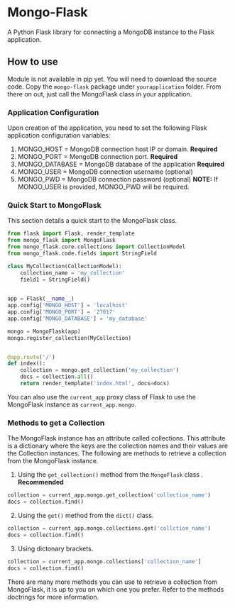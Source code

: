 # Mongo-Flask
A Python Flask library for connecting a MongoDB instance to the Flask application.

## How to use
Module is not available in pip yet. You will need to download the source code. Copy the `mongo-flask` package 
under `yourapplication` folder. From there on out, just call the MongoFlask class in your application.

### Application Configuration
Upon creation of the application, you need to set the following Flask application configuration variables:
1. MONGO_HOST = MongoDB connection host IP or domain. **Required**
2. MONGO_PORT = MongoDB connection port. **Required**
3. MONGO_DATABASE = MongoDB database of the application **Required**
4. MONGO_USER = MongoDB connection username (optional)
5. MONGO_PWD = MongoDB connection password (optional) 
**NOTE:** If MONGO_USER is provided, MONGO_PWD will be required.

### Quick Start to MongoFlask
This section details a quick start to the MongoFlask class.
```python
from flask import Flask, render_template
from mongo_flask import MongoFlask
from mongo_flask.core.collections import CollectionModel
from mongo_flask.code.fields import StringField

class MyCollection(CollectionModel):
    collection_name = 'my_collection'
    field1 = StringField()
    

app = Flask(__name__)
app.config['MONGO_HOST'] = 'localhost'
app.config['MONGO_PORT'] = '27017'
app.config['MONGO_DATABASE'] = 'my_database'

mongo = MongoFlask(app)
mongo.register_collection(MyCollection)


@app.route('/')
def index():
    collection = mongo.get_collection('my_collection')
    docs = collection.all()
    return render_template('index.html', docs=docs)
```
You can also use the `current_app` proxy class of Flask to use the MongoFlask instance as `current_app.mongo`. 

### Methods to get a Collection
The MongoFlask instance has an attribute called collections. This attribute is a dictionary where the keys are the collection names and their values are the Collection instances. The following are methods to retrieve a collection from the MongoFlask instance.
1. Using the `get_collection()` method from the `MongoFlask` class . **Recommended**
```python
collection = current_app.mongo.get_collection('collection_name')
docs = collection.find()
``` 
2. Using the `get()` method from the `dict()` class.
```python
collection = current_app.mongo.collections.get('collction_name')
docs = collection.find()
``` 
3. Using dictonary brackets.
```python
collection = current_app.mongo.collections['collection_name']
docs = collection.find()
```

There are many more methods you can use to retrieve a collection from MongoFlask, 
it is up to you on which one you prefer. Refer to the methods doctrings for more information.
